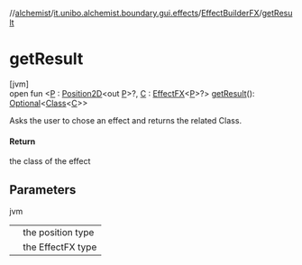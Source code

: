 //[alchemist](../../../index.md)/[it.unibo.alchemist.boundary.gui.effects](../index.md)/[EffectBuilderFX](index.md)/[getResult](get-result.md)

# getResult

[jvm]\
open fun <[P](get-result.md) : [Position2D](../../it.unibo.alchemist.model.interfaces/-position2-d/index.md)<out [P](../../it.unibo.alchemist.boundary.monitor/-f-x-time-monitor/index.md)>?, [C](get-result.md) : [EffectFX](../-effect-f-x/index.md)<[P](../../it.unibo.alchemist.boundary.monitor/-f-x-time-monitor/index.md)>?> [getResult](get-result.md)(): [Optional](https://docs.oracle.com/javase/8/docs/api/java/util/Optional.html)<[Class](https://docs.oracle.com/javase/8/docs/api/java/lang/Class.html)<[C](get-result.md)>>

Asks the user to chose an effect and returns the related Class.

#### Return

the class of the effect

## Parameters

jvm

| | |
|---|---|
| <P> | the position type |
| <C> | the EffectFX type |
